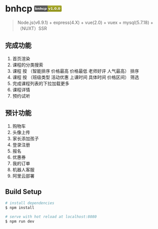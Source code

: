 # bnhcp <svg xmlns="http://www.w3.org/2000/svg" xmlns:xlink="http://www.w3.org/1999/xlink" width="88" height="20"><linearGradient id="b" x2="0" y2="100%"><stop offset="0" stop-color="#bbb" stop-opacity=".1"/><stop offset="1" stop-opacity=".1"/></linearGradient><clipPath id="a"><rect width="88" height="20" rx="3" fill="#fff"/></clipPath><g clip-path="url(#a)"><path fill="#555" d="M0 0h43v20H0z"/><path fill="#a4a61d" d="M43 0h45v20H43z"/><path fill="url(#b)" d="M0 0h88v20H0z"/></g><g fill="#fff" text-anchor="middle" font-family="DejaVu Sans,Verdana,Geneva,sans-serif" font-size="11"><text x="21.5" y="15" fill="#010101" fill-opacity=".3">bnhcp</text><text x="21.5" y="14">bnhcp</text><text x="64.5" y="15" fill="#010101" fill-opacity=".3">v1.0.0</text><text x="64.5" y="14">v1.0.0</text></g></svg>

> Node.js(v6.9.1) + express(4.X) + vue(2.0) + vuex + mysql(5.7.18) + （NUXT）SSR
## 完成功能

1. 首页渲染
2. 课程的分类搜索
3. 课程 按 （智能排序 价格最高 价格最低 老师好评 人气最高） 排序
4. 课程 按 （班级类型 活动优惠 上课时间 具体时间 价格区间） 筛选
5. 完成课程列表的下拉加载更多 
6. 课程详情
7. 预约试听 

## 预计功能
1. 购物车
2. 头像上传
3. 家长添加孩子
4. 登录注册
5. 报名
6. 优惠券
7. 我的订单
8. 机器人客服
9. 阿里云部署
## Build Setup

``` bash
# install dependencies
$ npm install 

# serve with hot reload at localhost:8080
$ npm run dev



